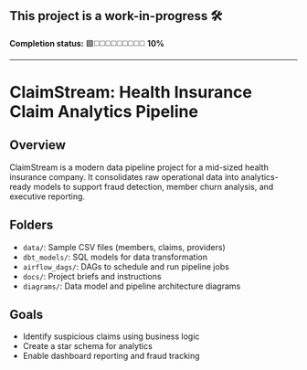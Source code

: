 ## This project is a work-in-progress 🛠️

**Completion status:**    🟩◻️◻️◻️◻️◻️◻️◻️◻️◻️    **10%**

--- 

# ClaimStream: Health Insurance Claim Analytics Pipeline

## Overview
ClaimStream is a modern data pipeline project for a mid-sized health insurance company. It consolidates raw operational data into analytics-ready models to support fraud detection, member churn analysis, and executive reporting.

## Folders
- `data/`: Sample CSV files (members, claims, providers)
- `dbt_models/`: SQL models for data transformation
- `airflow_dags/`: DAGs to schedule and run pipeline jobs
- `docs/`: Project briefs and instructions
- `diagrams/`: Data model and pipeline architecture diagrams

## Goals
- Identify suspicious claims using business logic
- Create a star schema for analytics
- Enable dashboard reporting and fraud tracking

